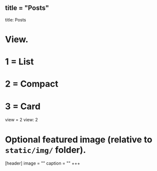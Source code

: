 title = "Posts"
---
title: Posts

# View.
#   1 = List
#   2 = Compact
#   3 = Card
view = 2
view: 2

# Optional featured image (relative to `static/img/` folder).
[header]
image = ""
caption = ""
+++
